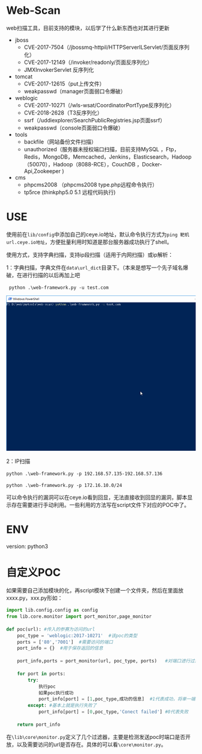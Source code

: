 # Web-Scan

web扫描工具，目前支持的模块，以后学了什么新东西也对其进行更新

- jboss
  - CVE-2017-7504（/jbossmq-httpil/HTTPServerILServlet/页面反序列化）
  - CVE-2017-12149（/invoker/readonly/页面反序列化）
  - JMXInvokerServlet 反序列化
- tomcat
  - CVE-2017-12615（put上传文件）
  - weakpasswd（manager页面弱口令爆破）
- weblogic
  - CVE-2017-10271（/wls-wsat/CoordinatorPortType反序列化）
  - CVE-2018-2628（T3反序列化）
  - ssrf（/uddiexplorer/SearchPublicRegistries.jsp页面ssrf）
  - weakpasswd（console页面弱口令爆破）
- tools
  - backfile（网站备份文件扫描）
  - unauthorized（服务器未授权端口扫描，目前支持MySQL ，Ftp，Redis，MongoDB，Memcached，Jenkins，Elasticsearch，Hadoop （50070），Hadoop（8088-RCE），CouchDB ，Docker-Api,Zookeeper )
- cms
  - phpcms2008 （phpcms2008 type.php远程命令执行）
  - tp5rce (thinkphp5.0 5.1 远程代码执行)

# USE

使用前在`lib/config`中添加自己的ceye.io地址，默认命令执行方式为`ping 靶机url.ceye.io地址`，方便批量利用时知道是那台服务器成功执行了shell。

使用方式，支持字典扫描，支持ip段扫描（适用于内网扫描）或ip解析：

1：字典扫描，字典文件在`data\url_dict`目录下。（本来是想写一个先子域名爆破，在进行扫描的以后再加上吧

` python .\web-framework.py -u test.com`

![1](1.gif)

2：IP扫描

`python .\web-framework.py -p 192.168.57.135-192.168.57.136`

`python .\web-framework.py -p 172.16.10.0/24`


可以命令执行的漏洞可以在ceye.io看到回显，无法直接收到回显的漏洞，脚本显示存在需要进行手动利用。一些利用的方法写在script文件下对应的POC中了。

# ENV

version: python3

# 自定义POC

如果需要自己添加模块的化，再script模块下创建一个文件夹，然后在里面放xxxx.py，xxx.py形如：

```python
import lib.config.config as config
from lib.core.monitor import port_monitor,page_monitor

def poc(url): #传入的参赛为访问的url
    poc_type = 'weblogic:2017-10271'  #该poc的类型
    ports = ['80','7001']  #需要访问的端口
    port_info = {}  #用于保存返回的信息

    port_info,ports = port_monitor(url, poc_type, ports)   #对端口进行过滤，如果端口没开就不进行访问
    
    for port in ports:
        try:
            执行poc
        	如果poc执行成功
            port_info[port] = [1,poc_type,成功的信息]  #1代表成功，将单一端口的结果保存在port_info中
        except: #基本上就是执行失败了
            port_info[port] = [0,poc_type,'Conect failed'] #0代表失败
    
	return port_info
```

在`\lib\core\monitor.py`定义了几个过滤器，主要是检测发送poc时端口是否开放，以及需要访问的url是否存在。具体的可以看`\core\monitor.py`。